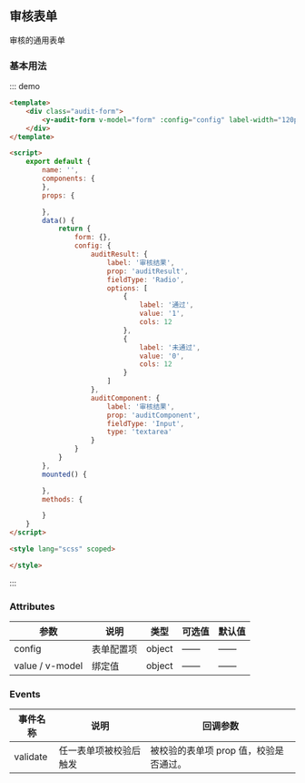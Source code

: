 ## 审核表单

审核的通用表单

### 基本用法

::: demo

```html
<template>
    <div class="audit-form">
        <y-audit-form v-model="form" :config="config" label-width="120px" label-suffix="："></y-audit-form>
    </div>
</template>

<script>
    export default {
        name: '',
        components: {
        },
        props: {

        },
        data() {
            return {
                form: {},
                config: {
                    auditResult: {
                        label: '审核结果',
                        prop: 'auditResult',
                        fieldType: 'Radio',
                        options: [
                            {
                                label: '通过',
                                value: '1',
                                cols: 12
                            },
                            {
                                label: '未通过',
                                value: '0',
                                cols: 12
                            }
                        ]
                    },
                    auditComponent: {
                        label: '审核结果',
                        prop: 'auditComponent',
                        fieldType: 'Input',
                        type: 'textarea'
                    }
                }
            }
        },
        mounted() {

        },
        methods: {

        }
    }
</script>

<style lang="scss" scoped>

</style>
```

:::

### Attributes

| 参数          | 说明                                                                    | 类型     | 可选值 | 默认值 |
| ------------- | ----------------------------------------------------------------------- | -------- | ------ | ------ |
| config           | 表单配置项                                                      | object | ——     | ——     |
| value / v-model     | 绑定值                                                                | object  | ——     | ——  |

### Events

| 事件名称 | 说明                   | 回调参数                               |
| -------- | ---------------------- | -------------------------------------- |
| validate | 任一表单项被校验后触发 | 被校验的表单项 prop 值，校验是否通过。 |
